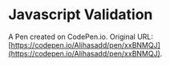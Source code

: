 # Javascript Validation

A Pen created on CodePen.io. Original URL: [https://codepen.io/Alihasadd/pen/xxBNMQJ](https://codepen.io/Alihasadd/pen/xxBNMQJ).

